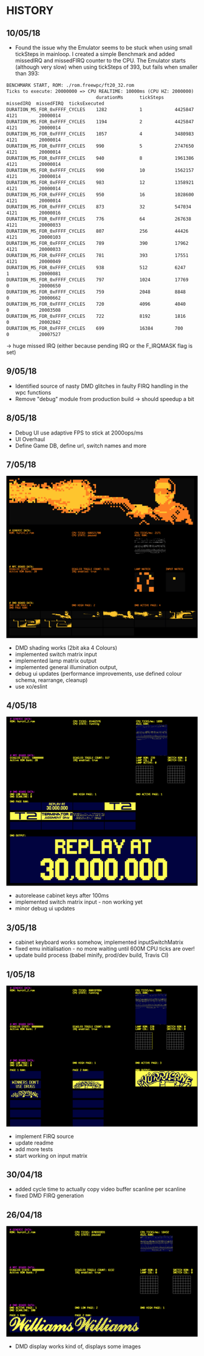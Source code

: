 # HISTORY

## 10/05/18

- Found the issue why the Emulator seems to be stuck when using small tickSteps in mainloop. I created a simple Benchmark and added missedIRQ and missedFIRQ counter to the CPU. The Emulator starts (although very slow) when using tickSteps of 393, but fails when smaller than 393:

```
BENCHMARK START, ROM: ./rom.freewpc/ft20_32.rom
Ticks to execute: 20000000 => CPU REALTIME: 10000ms (CPU HZ: 2000000)
                                 durationMs      tickSteps    missedIRQ  missedFIRQ  ticksExecuted
DURATION_MS_FOR_0xFFFF_CYCLES    1282            1            4425847    4121        20000014
DURATION_MS_FOR_0xFFFF_CYCLES    1194            2            4425847    4121        20000014
DURATION_MS_FOR_0xFFFF_CYCLES    1057            4            3480983    4121        20000014
DURATION_MS_FOR_0xFFFF_CYCLES    990             5            2747650    4121        20000014
DURATION_MS_FOR_0xFFFF_CYCLES    940             8            1961386    4121        20000014
DURATION_MS_FOR_0xFFFF_CYCLES    990             10           1562157    4121        20000014
DURATION_MS_FOR_0xFFFF_CYCLES    983             12           1358921    4121        20000014
DURATION_MS_FOR_0xFFFF_CYCLES    950             16           1028600    4121        20000014
DURATION_MS_FOR_0xFFFF_CYCLES    873             32           547034     4121        20000016
DURATION_MS_FOR_0xFFFF_CYCLES    776             64           267638     4121        20000033
DURATION_MS_FOR_0xFFFF_CYCLES    807             256          44426      4121        20000103
DURATION_MS_FOR_0xFFFF_CYCLES    789             390          17962      4121        20000033
DURATION_MS_FOR_0xFFFF_CYCLES    781             393          17551      4121        20000049
DURATION_MS_FOR_0xFFFF_CYCLES    938             512          6247       1           20000081
DURATION_MS_FOR_0xFFFF_CYCLES    797             1024         17769      0           20000650
DURATION_MS_FOR_0xFFFF_CYCLES    759             2048         8848       0           20000662
DURATION_MS_FOR_0xFFFF_CYCLES    720             4096         4040       0           20003508
DURATION_MS_FOR_0xFFFF_CYCLES    722             8192         1816       0           20002842
DURATION_MS_FOR_0xFFFF_CYCLES    699             16384        700        0           20007527
```

 -> huge missed IRQ (either because pending IRQ or the F_IRQMASK flag is set)

## 9/05/18

- Identified source of nasty DMD glitches in faulty FIRQ handling in the wpc functions
- Remove "debug" module from production build -> should speedup a bit

## 8/05/18

- Debug UI use adaptive FPS to stick at 2000ops/ms
- UI Overhaul
- Define Game DB, define url, switch names and more

## 7/05/18

![07.05.18](assets/07.05.18.png?raw=true)

- DMD shading works (2bit aka 4 Colours)
- implemented switch matrix input
- implemented lamp matrix output
- implemented general illumination output,
- debug ui updates (performance improvements, use defined colour schema, rearrange, cleanup)
- use xo/eslint

## 4/05/18

![04.05.18](assets/04.05.18.png?raw=true)

- autorelease cabinet keys after 100ms
- implemented switch matrix input - non working yet
- minor debug ui updates

## 3/05/18

- cabinet keyboard works somehow, implemented inputSwitchMatrix
- fixed emu initialisation - no more waiting until 600M CPU ticks are over!
- update build process (babel minify, prod/dev build, Travis CI)

## 1/05/18

![01.05.18](assets/01.05.18.png?raw=true)

- implement FIRQ source
- update readme
- add more tests
- start working on input matrix

## 30/04/18
- added cycle time to actually copy video buffer scanline per scanline
- fixed DMD FIRQ generation

## 26/04/18

![26.04.18](assets/26.04.18.png?raw=true)

- DMD display works kind of, displays some images
